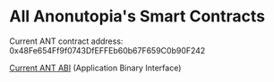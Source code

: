 # All Anonutopia's Smart Contracts

Current ANT contract address: 0x48Fe654Ff9f0743DfEFFEb60b67F659C0b90F242

[Current ANT ABI](https://raw.githubusercontent.com/anonutopia/anote/0c46ca3b702fc8dbaf657219e80b62fcedfa16fd/ANT.abi) (Application Binary Interface)